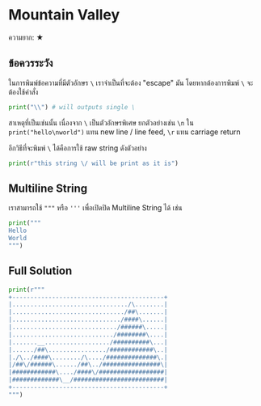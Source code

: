 # Mountain Valley

ความยาก: ★

## ข้อควรระวัง

ในการพิมพ์ข้อความที่มีตัวอักษร `\` เราจำเป็นที่จะต้อง "escape" มัน
โดยหากต้องการพิมพ์ `\` จะต้องใช้คำสั่ง

```py
print("\\") # will outputs single \
```

สาเหตุที่เป็นเช่นนั้น เนื่องจาก `\` เป็นตัวอักษรพิเศษ ยกตัวอย่างเช่น `\n` ใน `print("hello\nworld")` แทน new line / line feed, `\r` แทน carriage return

อีกวิธีที่จะพิมพ์ `\` ได้คือการใช้ raw string ดังตัวอย่าง

```py
print(r"this string \/ will be print as it is")
```

## Multiline String

เราสามารถใช้ `"""` หรือ `'''` เพื่อเปิดปิด Multiline String ได้ เช่น

```py
print("""
Hello
World
""")
```

## Full Solution

<Spoiler />

```py
print(r"""
+------------------------------------------+
|................................/\........|
|.............................../##\.......|
|............................../####\......|
|............................./######\.....|
|............................/########\....|
|.......__................../##########\...|
|....../##\................/############\..|
|./\../####\......../\..../##############\.|
|/##\/######\....../##\../################\|
|############\..../####\/##################|
|#############\__/#########################|
+------------------------------------------+
""")
```
